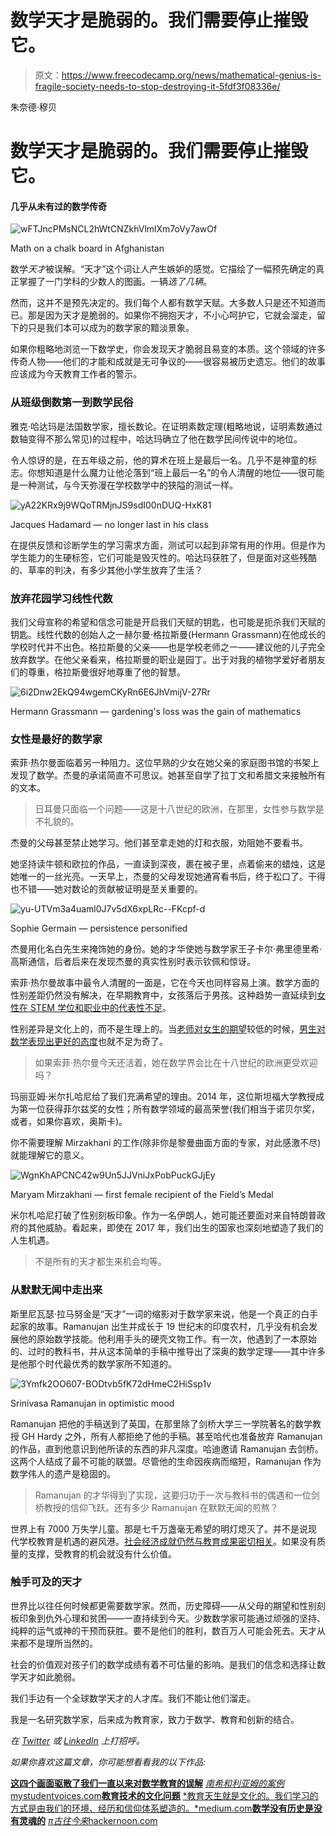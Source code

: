 # 数学天才是脆弱的。我们需要停止摧毁它。

> 原文：<https://www.freecodecamp.org/news/mathematical-genius-is-fragile-society-needs-to-stop-destroying-it-5fdf3f08336e/>

朱奈德·穆贝

# 数学天才是脆弱的。我们需要停止摧毁它。

#### 几乎从未有过的数学传奇

![wFTJncPMsNCL2hWtCNZkhVlmlXm7oVy7awOf](img/a89e5ac1071098f53a469549002bd352.png)

Math on a chalk board in Afghanistan

数学*天才*被误解。“天才”这个词让人产生嫉妒的感觉。它描绘了一幅预先确定的真正掌握了一门学科的少数人的图画。一辆*选了几辆*。

然而，这并不是预先决定的。我们每个人都有数学天赋。大多数人只是还不知道而已。那是因为天才是脆弱的。如果你不拥抱天才，不小心呵护它，它就会溜走，留下的只是我们本可以成为的数学家的黯淡景象。

如果你粗略地浏览一下数学史，你会发现天才脆弱且易变的本质。这个领域的许多传奇人物——他们的才能和成就是无可争议的——很容易被历史遗忘。他们的故事应该成为今天教育工作者的警示。

### **从班级倒数第一到数学民俗**

雅克·哈达玛是法国数学家，擅长数论。在证明素数定理(粗略地说，证明素数通过数轴变得不那么常见)的过程中，哈达玛确立了他在数学民间传说中的地位。

令人惊讶的是，在五年级之前，他的算术在班上是最后一名。几乎不是神童的标志。你想知道是什么魔力让他沦落到“班上最后一名”的令人清醒的地位——很可能是一种测试，与今天弥漫在学校数学中的狭隘的测试一样。

![yA22KRx9j9WQoTRMjnJS9sdI00nDUQ-HxK81](img/e30c0fa7ffe7454ec962b88018acbeaa.png)

Jacques Hadamard — no longer last in his class

在提供反馈和诊断学生的学习需求方面，测试可以起到非常有用的作用。但是作为学生能力的生硬标签，它们可能是毁灭性的。哈达玛获胜了，但是面对这些残酷的、草率的判决，有多少其他小学生放弃了生活？

### **放弃花园学习线性代数**

我们父母宣称的希望和信念可能是开启我们天赋的钥匙，也可能是扼杀我们天赋的钥匙。线性代数的创始人之一赫尔曼·格拉斯曼(Hermann Grassmann)在他成长的学校时代并不出色。格拉斯曼的父亲——也是学校老师之一——建议他的儿子完全放弃数学。在他父亲看来，格拉斯曼的职业是园丁。出于对我的植物学爱好者朋友们的尊重，格拉斯曼很好地尊重了他的智慧。

![6i2Dnw2EkQ94wgemCKyRn6E6JhVmijV-27Rr](img/9d7392825499a8651d688038b21b10c3.png)

Hermann Grassmann — gardening's loss was the gain of mathematics

### 女性是最好的数学家

索菲·热尔曼面临着另一种阻力。这位早熟的少女在她父亲的家庭图书馆的书架上发现了数学。杰曼的承诺简直不可思议。她甚至自学了拉丁文和希腊文来接触所有的文本。

> 日耳曼只面临一个问题——这是十八世纪的欧洲，在那里，女性参与数学是不礼貌的。

杰曼的父母甚至禁止她学习。他们甚至拿走她的灯和衣服，劝阻她不要看书。

她坚持读牛顿和欧拉的作品，一直读到深夜，裹在被子里，点着偷来的蜡烛，这是她唯一的一丝光亮。一天早上，杰曼的父母发现她通宵看书后，终于松口了。干得也不错——她对数论的贡献被证明是至关重要的。

![yu-UTVm3a4uaml0J7v5dX6xpLRc--FKcpf-d](img/f94ecf235b68ddc6e0bd378f3506f63f.png)

Sophie Germain — persistence personified

杰曼用化名白先生来掩饰她的身份。她的才华使她与数学家王子卡尔·弗里德里希·高斯通信，后者后来在发现杰曼的真实性别时表示钦佩和惊讶。

索菲·热尔曼故事中最令人清醒的一面是，它在今天也同样容易上演。数学方面的性别差距仍然没有解决，在早期教育中，女孩落后于男孩。这种趋势一直延续到[女性在 STEM 学位和职业中的代表性不足](http://edition.cnn.com/2016/10/12/health/female-scientists-engineers-math-gender-gap/)。

性别差异是文化上的，而不是生理上的。当[老师对女生的期望](https://www.tes.com/news/school-news/breaking-news/teachers-underrate-girls-maths)较低的时候，[男生对数学表现出更好的态度](http://www.livescience.com/17429-math-gender-differences-myths.html)也就不足为奇了。

> 如果索菲·热尔曼今天还活着，她在数学界会比在十八世纪的欧洲更受欢迎吗？

玛丽亚姆·米尔扎哈尼给了我们充满希望的理由。2014 年，这位斯坦福大学教授成为第一位获得菲尔兹奖的女性；所有数学领域的最高荣誉(我们相当于诺贝尔奖，或者，如果你喜欢，奥斯卡)。

你不需要理解 Mirzakhani 的工作(除非你是黎曼曲面方面的专家，对此感激不尽)就能理解它的意义。

![WgnKhAPCNC42w9Un5JJVniJxPobPuckGJjEy](img/7cfc5848a26e237203251e8dfd05c46d.png)

Maryam Mirzakhani — first female recipient of the Field’s Medal

米尔札哈尼打破了性别刻板印象。作为一名伊朗人，她可能还要面对来自特朗普政府的其他威胁。看起来，即使在 2017 年，我们出生的国家也深刻地塑造了我们的人生机遇。

> 不是所有的天才都生来机会均等。

### **从默默无闻中走出来**

斯里尼瓦瑟·拉马努金是“天才”一词的缩影对于数学家来说，他是一个真正的白手起家的故事。Ramanujan 出生并成长于 19 世纪末的印度农村，几乎没有机会发展他的原始数学技能。他利用手头的硬壳文物工作。有一次，他遇到了一本原始的、过时的教科书，并从这本简单的手稿中推导出了深奥的数学定理——其中许多是他那个时代最优秀的数学家所不知道的。

![3Ymfk2OO607-BODtvb5fK72dHmeC2HiSsp1v](img/44b0d0158f0eb4faf9c0ac1b46d2ad57.png)

Srinivasa Ramanujan in optimistic mood

Ramanujan 把他的手稿送到了英国，在那里除了剑桥大学三一学院著名的数学教授 GH Hardy 之外，所有人都拒绝了他的手稿。甚至哈代也准备放弃 Ramanujan 的作品，直到他意识到他所读的东西的非凡深度。哈迪邀请 Ramanujan 去剑桥。这两个人结成了最不可能的联盟。尽管他的生命因疾病而缩短，Ramanujan 作为数学伟人的遗产是稳固的。

> Ramanujan 的才华得到了实现，这要归功于一次与教科书的偶遇和一位剑桥教授的信仰飞跃。还有多少 Ramanujan 在默默无闻的煎熬？

世界上有 7000 万失学儿童。那是七千万盏毫无希望的明灯熄灭了。并不是说现代学校教育是机遇的避风港。[社会经济成就仍然与教育成果密切相关](https://www.oecd.org/pisa/keyfindings/pisa-2012-results-volume-II.pdf)。如果没有质量的支撑，受教育的机会就没有什么价值。

### **触手可及的天才**

世界比以往任何时候都更需要数学家。然而，历史障碍——从父母的期望和性别刻板印象到仇外心理和贫困——一直持续到今天。少数数学家可能通过顽强的坚持、纯粹的运气或神的干预而获胜。要不是他们的胜利，数百万人可能会死去。天才从来都不是理所当然的。

社会的价值观对孩子们的数学成绩有着不可估量的影响。是我们的信念和选择让数学天才如此脆弱。

我们手边有一个全球数学天才的人才库。我们不能让他们溜走。

我是一名研究数学家，后来成为教育家，致力于数学、教育和创新的结合。

*在 [Twitter](https://twitter.com/fjmubeen) 或 [LinkedIn](https://uk.linkedin.com/in/junaidmubeen) 上打招呼。*

*如果你喜欢这篇文章，你可能想看看我的以下作品:*

[**这四个画面驱散了我们一直以来对数学教育的误解**](https://mystudentvoices.com/these-four-visuals-dispel-the-myths-weve-been-about-maths-education-66d279ddf32d)
[*南希和利亚姆的案例*mystudentvoices.com](https://mystudentvoices.com/these-four-visuals-dispel-the-myths-weve-been-about-maths-education-66d279ddf32d)[**教育技术的文化问题**](https://medium.com/synapse/edtech-s-culture-problem-c6e37e6cbba2)
[*教育天生就是文化的。我们学习的方式是由我们的环境、经历和信仰体系塑造的。*medium.com](https://medium.com/synapse/edtech-s-culture-problem-c6e37e6cbba2)[**数学没有历史是没有灵魂的**](https://hackernoon.com/mathematics-without-history-is-soulless-978436602fa4)
[*π古往今来*hackernoon.com](https://hackernoon.com/mathematics-without-history-is-soulless-978436602fa4)